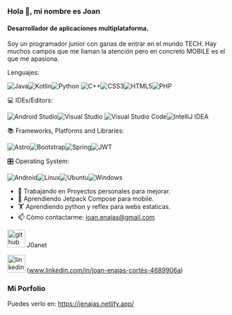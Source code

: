 ### Hola 👋, mi nombre es Joan
#### Desarrollador de aplicaciones multiplataforma.


Soy un programador junior con ganas de entrar en el mundo TECH. Hay muchos campos que me llaman la atención pero en concreto MOBILE es el que me apasiona.

Lenguajes:


![Java](https://img.shields.io/badge/java-%23ED8B00.svg?style=for-the-badge&logo=openjdk&logoColor=white)![Kotlin](https://img.shields.io/badge/kotlin-%237F52FF.svg?style=for-the-badge&logo=kotlin&logoColor=white)![Python](https://img.shields.io/badge/python-3670A0?style=for-the-badge&logo=python&logoColor=ffdd54)
![C++](https://img.shields.io/badge/c++-%2300599C.svg?style=for-the-badge&logo=c%2B%2B&logoColor=white)![CSS3](https://img.shields.io/badge/css3-%231572B6.svg?style=for-the-badge&logo=css3&logoColor=white)![HTML5](https://img.shields.io/badge/html5-%23E34F26.svg?style=for-the-badge&logo=html5&logoColor=white)![PHP](https://img.shields.io/badge/php-%23777BB4.svg?style=for-the-badge&logo=php&logoColor=white)



💻 IDEs/Editors:

![Android Studio](https://img.shields.io/badge/android%20studio-346ac1?style=for-the-badge&logo=android%20studio&logoColor=white)![Visual Studio](https://img.shields.io/badge/Visual%20Studio-5C2D91.svg?style=for-the-badge&logo=visual-studio&logoColor=white)
![Visual Studio Code](https://img.shields.io/badge/Visual%20Studio%20Code-0078d7.svg?style=for-the-badge&logo=visual-studio-code&logoColor=white)![IntelliJ IDEA](https://img.shields.io/badge/IntelliJIDEA-000000.svg?style=for-the-badge&logo=intellij-idea&logoColor=white)

📚 Frameworks, Platforms and Libraries:

![Astro](https://img.shields.io/badge/astro-%232C2052.svg?style=for-the-badge&logo=astro&logoColor=white)![Bootstrap](https://img.shields.io/badge/bootstrap-%238511FA.svg?style=for-the-badge&logo=bootstrap&logoColor=white)![Spring](https://img.shields.io/badge/spring-%236DB33F.svg?style=for-the-badge&logo=spring&logoColor=white)![JWT](https://img.shields.io/badge/JWT-black?style=for-the-badge&logo=JSON%20web%20tokens)

🎛️ Operating System:

![Android](https://img.shields.io/badge/Android-3DDC84?style=for-the-badge&logo=android&logoColor=white)![Linux](https://img.shields.io/badge/Linux-FCC624?style=for-the-badge&logo=linux&logoColor=black)![Ubuntu](https://img.shields.io/badge/Ubuntu-E95420?style=for-the-badge&logo=ubuntu&logoColor=white)![Windows](https://img.shields.io/badge/Windows-0078D6?style=for-the-badge&logo=windows&logoColor=white)


- 🔭 Trabajando en Proyectos personales para mejorar. 
- 📱 Aprendiendo Jetpack Compose para mobile.
- 🏋️ Aprendiendo python y reflex para webs estaticas.
- 📫 Cómo contactarme: joan.enajas@gmail.com 


[<img src='https://cdn.jsdelivr.net/npm/simple-icons@3.0.1/icons/github.svg' alt='github' height='40'>](https://github.com/j0anet) J0anet


  <img src='https://cdn.jsdelivr.net/npm/simple-icons@3.0.1/icons/linkedin.svg' alt='linkedin' height='40'>      (www.linkedin.com/in/joan-enajas-cortés-4689906a)  
     

### Mi Porfolio

Puedes verlo en:
https://jenajas.netlify.app/
